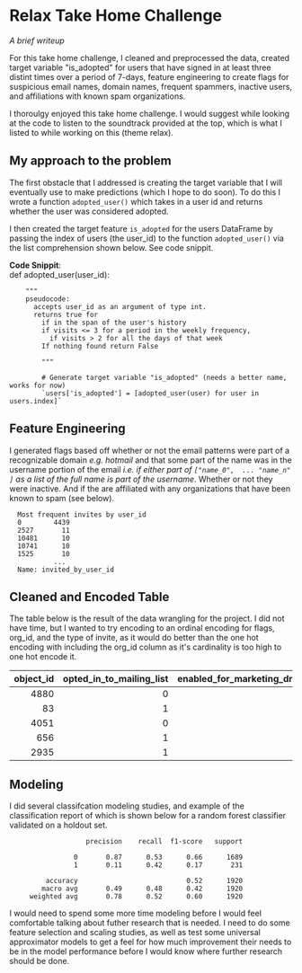 # Relax Take Home Challenge
_A brief writeup_

For this take home challenge, I cleaned and preprocessed the data, created target variable "is_adopted" for users that have signed in at least three distint times over a period of 7-days, feature engineering to create flags for suspicious email names, domain names, frequent spammers, inactive users, and affiliations with known spam organizations. 

I thoroulgy enjoyed this take home challenge. I would suggest while looking at the code to listen to the soundtrack provided at the top, which is what I listed to while working on this (theme relax).


## My approach to the problem
 The first obstacle that I addressed is creating the target variable that I will eventually use to make predictions (which I hope to do soon). To do this I wrote a function `adopted_user()` which takes in a user id and returns whether the user was considered adopted.
 
 I then created the target feature `is_adopted` for the users DataFrame by passing the index of users (the user_id) to the function `adopted_user()` via the list comprehension
shown below. See code snippit.

   __Code Snippit__:     
        def adopted_user(user_id):
        
        """
        pseudocode:
          accepts user_id as an argument of type int. 
          returns true for 
            if in the span of the user's history
            if visits <= 3 for a period in the weekly frequency,
              if visits > 2 for all the days of that week
            If nothing found return False
        
            """
            
            # Generate target variable "is_adopted" (needs a better name, works for now)
            `users['is_adopted'] = [adopted_user(user) for user in users.index]`
## Feature Engineering

I generated flags based off whether or not the email patterns were part of a recognizable domain *e.g. hotmail* and that some part of the name was in the username portion of the email *i.e. if either part of `["name_0",  ... "name_n" ]` as a list of the full name is part of the username*. Whether or not they were inactive. And if the are affiliated with any organizations that have been known to spam (see below).

      Most frequent invites by user_id
      0        4439
      2527       11
      10481      10
      10741      10
      1525       10
               ...
      Name: invited_by_user_id
      
 
               
## Cleaned and Encoded Table

The table below is the result of the data wrangling for the project. I did not have time, but I wanted to try encoding to an ordinal encoding for flags, org_id, and the type of invite, as it would do better than the one hot encoding with including the org_id column as it's cardinality is too high to one hot encode it.

|   object_id |   opted_in_to_mailing_list |   enabled_for_marketing_drip |   org_id |   account_age |   last_seen_active |   flags_username |   flags_domain |   flags_inactivity |   flags_org |   flags_spammers |   GUEST_INVITE |   ORG_INVITE |   PERSONAL_PROJECTS |   SIGNUP |   SIGNUP_GOOGLE_AUTH |
|------------:|---------------------------:|-----------------------------:|---------:|--------------:|-------------------:|-----------------:|---------------:|-------------------:|------------:|-----------------:|---------------:|-------------:|--------------------:|---------:|---------------------:|
|        4880 |                          0 |                            0 |       20 |           121 |                119 |                1 |              1 |                  0 |           0 |                0 |              0 |            1 |                   0 |        0 |                    0 |
|          83 |                          1 |                            0 |      172 |           496 |                495 |                0 |              0 |                  0 |           1 |                0 |              0 |            1 |                   0 |        0 |                    0 |
|        4051 |                          0 |                            1 |       47 |             8 |                  0 |                0 |              0 |                  0 |           1 |                0 |              0 |            1 |                   0 |        0 |                    0 |
|         656 |                          1 |                            1 |       42 |           497 |                497 |                0 |              0 |                  0 |           1 |                0 |              0 |            0 |                   0 |        0 |                    1 |
|        2935 |                          1 |                            1 |      394 |            61 |                 58 |                0 |              0 |                  0 |           1 |                0 |              0 |            0 |                   0 |        1 |                    0 |



## Modeling
I did several classifcation modeling studies, and example of the classification report of which is shown below for a random forest classifier validated on a holdout set.

                       precision    recall  f1-score   support

                    0       0.87      0.53      0.66      1689
                    1       0.11      0.42      0.17       231

             accuracy                           0.52      1920
            macro avg       0.49      0.48      0.42      1920
         weighted avg       0.78      0.52      0.60      1920
        
        
I would need to spend some more time modeling before I would feel comfortable talking about futher research that is needed. I need to do some feature selection and scaling studies, as well as test some universal approximator models to get a feel for how much improvement their needs to be in the model performance before I would know where further research should be done.

